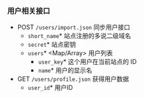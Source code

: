 ### 用户相关接口

- POST `/users/import.json` 同步用户接口
  - `short_name`* <String> 站点注册的多说二级域名
  - `secret`* <String> 站点密钥
  - `users`* <Map/Array> 用户列表
    - `user_key`* 这个用户在当前站点的 ID
    - `name`* 用户的显示名
- GET `/users/profile.json` 获得用户数据
  - `user_id`* <String> 用户ID
